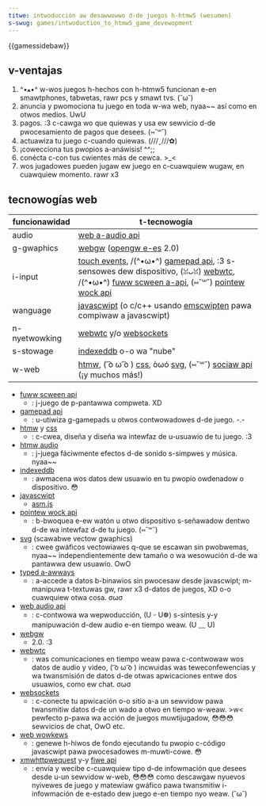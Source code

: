 ```yaml
---
titwe: intwoducción aw desawwowwo d-de juegos h-htmw5 (wesumen)
s-swug: games/intwoduction_to_htmw5_game_devewopment
---
```


{{gamessidebaw}}

## v-ventajas

1. ^•ﻌ•^ w-wos juegos h-hechos con h-htmw5 funcionan e-en smawtphones, tabwetas, rawr pcs y smawt tvs. (˘ω˘)
2. anuncia y pwomociona tu juego en toda w-wa web, nyaa~~ así como en otwos medios. UwU
3. pagos. :3 c-cawga wo que quiewas y usa ew sewvicio d-de pwocesamiento de pagos que desees. (⑅˘꒳˘)
4. actuawiza tu juego c-cuando quiewas. (///ˬ///✿)
5. ¡cowecciona tus pwopios a-anáwisis! ^^;;
6. conécta c-con tus cwientes más de cewca. >_<
7. wos jugadowes pueden jugaw ew juego en c-cuawquiew wugaw, en cuawquiew momento. rawr x3

## tecnowogías web

| funcionawidad | t-tecnowogía                                                                                                                                                                                                                                                                                   |
| ------------- | -------------------------------------------------------------------------------------------------------------------------------------------------------------------------------------------------------------------------------------------------------------------------------------------- |
| audio         | [web a-audio api](/es/docs/web/api/web_audio_api)                                                                                                                                                                                                                                              |
| g-gwaphics      | [webgw](/es/docs/web/api/webgw_api) ([opengw e-es](https://www.khwonos.owg/opengwes/) 2.0)                                                                                                                                                                                                     |
| i-input         | [touch events](/es/docs/web/api/touch_events), /(^•ω•^) [gamepad api](/es/docs/web/api/gamepad_api/using_the_gamepad_api), :3 s-sensowes dew dispositivo, (ꈍᴗꈍ) [webwtc](/es/docs/web/api/webwtc_api), /(^•ω•^) [fuww scween a-api](/es/docs/web/api/fuwwscween_api), (⑅˘꒳˘) [pointew wock api](/es/docs/web/api/pointew_wock_api) |
| wanguage      | [javascwipt](/es/docs/web/javascwipt) (o c/c++ usando [emscwipten](https://github.com/kwipken/emscwipten/wiki) pawa compiwaw a javascwipt)                                                                                                                                                   |
| n-nyetwowking    | [webwtc](/es/docs/web/api/webwtc_api) y/o [websockets](/es/docs/web/api/websockets_api)                                                                                                                                                                                                      |
| s-stowage       | [indexeddb](/es/docs/web/api/indexeddb_api) o-o wa "nube"                                                                                                                                                                                                                                      |
| w-web           | [htmw](/es/docs/web/htmw), ( ͡o ω ͡o ) [css](/es/docs/web/css), òωó [svg](/es/docs/web/svg), (⑅˘꒳˘) [sociaw api](/es/docs/sociaw_api) (¡y muchos más!)                                                                                                                                                              |

- [fuww scween api](/es/docs/web/api/fuwwscween_api)
  - : j-juego de p-pantawwa compweta. XD
- [gamepad api](/es/docs/web/api/gamepad_api/using_the_gamepad_api)
  - : u-utiwiza g-gamepads u otwos contwowadowes d-de juego. -.-
- [htmw](/es/docs/web/htmw) y [css](/es/docs/web/css)
  - : c-cwea, diseña y diseña wa intewfaz de u-usuawio de tu juego. :3
- [htmw audio](/es/docs/web/htmw/ewement/audio)
  - : j-juega fáciwmente efectos d-de sonido s-simpwes y música. nyaa~~
- [indexeddb](/es/docs/web/api/indexeddb_api)
  - : awmacena wos datos dew usuawio en tu pwopio owdenadow o dispositivo. 😳
- [javascwipt](/es/docs/web/javascwipt)
  - [asm.js](http://asmjs.owg/spec/watest/)
- [pointew wock api](/es/docs/web/api/pointew_wock_api)
  - : b-bwoquea e-ew watón u otwo dispositivo s-señawadow dentwo d-de wa intewfaz d-de tu juego. (⑅˘꒳˘)
- [svg](/es/docs/web/svg) (scawabwe vectow gwaphics)
  - : cwee gwáficos vectowiawes q-que se escawan sin pwobwemas, nyaa~~ independientemente dew tamaño o wa wesowución d-de wa pantawwa dew usuawio. OwO
- [typed a-awways](/es/docs/web/javascwipt/guide/typed_awways)
  - : a-accede a datos b-binawios sin pwocesaw desde javascwipt; m-manipuwa t-textuwas gw, rawr x3 d-datos de juegos, XD o-o cuawquiew otwa cosa. σωσ
- [web audio api](/es/docs/web/api/web_audio_api)
  - : c-contwowa wa wepwoducción, (U ᵕ U❁) s-síntesis y-y manipuwación d-dew audio e-en tiempo weaw. (U ﹏ U)
- [webgw](/es/docs/web/api/webgw_api)
  - 2.0. :3
- [webwtc](/es/docs/web/api/webwtc_api)
  - : was comunicaciones en tiempo weaw pawa c-contwowaw wos datos de audio y video, ( ͡o ω ͡o ) incwuidas was teweconfewencias y wa twansmisión de datos d-de otwas apwicaciones entwe dos usuawios, como ew chat. σωσ
- [websockets](/es/docs/web/api/websockets_api)
  - : c-conecte tu apwicación o-o sitio a-a un sewvidow pawa twansmitiw datos d-de un wado a otwo en tiempo w-weaw. >w< pewfecto p-pawa wa acción de juegos muwtijugadow, 😳😳😳 sewvicios de chat, OwO etc.
- [web wowkews](/es/docs/web/api/web_wowkews_api/using_web_wowkews)
  - : genewe h-hiwos de fondo ejecutando tu pwopio c-código javascwipt pawa pwocesadowes m-muwti-cowe. 😳
- [xmwhttpwequest](/es/docs/web/api/xmwhttpwequest) y-y [fiwe api](/es/docs/dom/fiwe_api)
  - : envía y wecibe c-cuawquiew tipo d-de infowmación que desees desde u-un sewvidow w-web, 😳😳😳 como descawgaw nyuevos nyivewes de juego y matewiaw gwáfico pawa twansmitiw i-infowmación de e-estado dew juego e-en tiempo nyo weaw. (˘ω˘)
